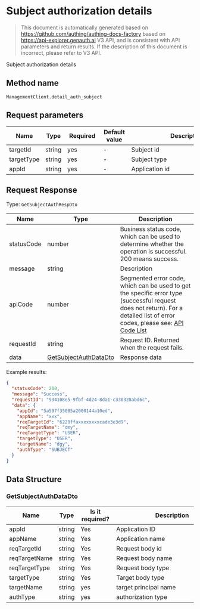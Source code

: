 # Subject authorization details

<!--
Warning ⚠️:
Do not modify this document directly,
https://github.com/Authing/authing-docs-factory
Use this project to generate
-->

<LastUpdated />

> This document is automatically generated based on https://github.com/authing/authing-docs-factory based on https://api-explorer.genauth.ai V3 API, and is consistent with API parameters and return results. If the description of this document is incorrect, please refer to V3 API.

Subject authorization details

## Method name

`ManagementClient.detail_auth_subject`

## Request parameters

| Name       | Type   | <div style="width:80px">Required</div> | <div style="width:60px">Default value</div> | <div style="width:300px">Description</div> | <div style="width:200px">Sample value</div> |
| ---------- | ------ | -------------------------------------- | ------------------------------------------- | ------------------------------------------ | ------------------------------------------- |
| targetId   | string | yes                                    | -                                           | Subject id                                 | `6229ffaxxxxxxxxcade3e3d9`                  |
| targetType | string | yes                                    | -                                           | Subject type                               | `USER`                                      |
| appId      | string | yes                                    | -                                           | Application id                             | `5a597f35085a2000144a10ed`                  |

## Request Response

Type: `GetSubjectAuthRespDto`

| Name       | Type                                                       | Description                                                                                                                                                                                                                                                                                                                                         |
| ---------- | ---------------------------------------------------------- | --------------------------------------------------------------------------------------------------------------------------------------------------------------------------------------------------------------------------------------------------------------------------------------------------------------------------------------------------- |
| statusCode | number                                                     | Business status code, which can be used to determine whether the operation is successful. 200 means success.                                                                                                                                                                                                                                        |
| message    | string                                                     | Description                                                                                                                                                                                                                                                                                                                                         |
| apiCode    | number                                                     | Segmented error code, which can be used to get the specific error type (successful request does not return). For a detailed list of error codes, please see: [API Code List](https://api-explorer.genauth.ai/?tag=group/%E5%BC%80%E5%8F%91%E5%87%86%E5%A4%87#tag/%E5%BC%80%E5%8F%91%E5%87%86%E5%A4%87/%E9%94%99%E8%AF%AF%E5%A4%84%E7%90%86/apiCode) |
| requestId  | string                                                     | Request ID. Returned when the request fails.                                                                                                                                                                                                                                                                                                        |
| data       | <a href="#GetSubjectAuthDataDto">GetSubjectAuthDataDto</a> | Response data                                                                                                                                                                                                                                                                                                                                       |

Example results:

```json
{
  "statusCode": 200,
  "message": "Success",
  "requestId": "934108e5-9fbf-4d24-8da1-c330328abd6c",
  "data": {
    "appId": "5a597f35085a2000144a10ed",
    "appName": "xxx",
    "reqTargetId": "6229ffaxxxxxxxxcade3e3d9",
    "reqTargetName": "dmy",
    "reqTargetType": "USER",
    "targetType": "USER",
    "targetName": "dgy",
    "authType": "SUBJECT"
  }
}
```

## Data Structure

### <a id="GetSubjectAuthDataDto"></a> GetSubjectAuthDataDto

| Name          | Type   | <div style="width:80px">Is it required?</div> | <div style="width:300px">Description</div> | <div style="width:200px">Sample value</div> |
| ------------- | ------ | --------------------------------------------- | ------------------------------------------ | ------------------------------------------- |
| appId         | string | Yes                                           | Application ID                             | `5a597f35085a2000144a10ed`                  |
| appName       | string | Yes                                           | Application name                           | `Application One`                           |
| reqTargetId   | string | Yes                                           | Request body id                            | `6229ffaxxxxxxxxcade3e3d9`                  |
| reqTargetName | string | Yes                                           | Request body name                          | `dmy`                                       |
| reqTargetType | string | Yes                                           | Request body type                          | USER                                        |
| targetType    | string | Yes                                           | Target body type                           | USER                                        |
| targetName    | string | yes                                           | target principal name                      | `dgy`                                       |
| authType      | string | yes                                           | authorization type                         | DEFAULT                                     |
